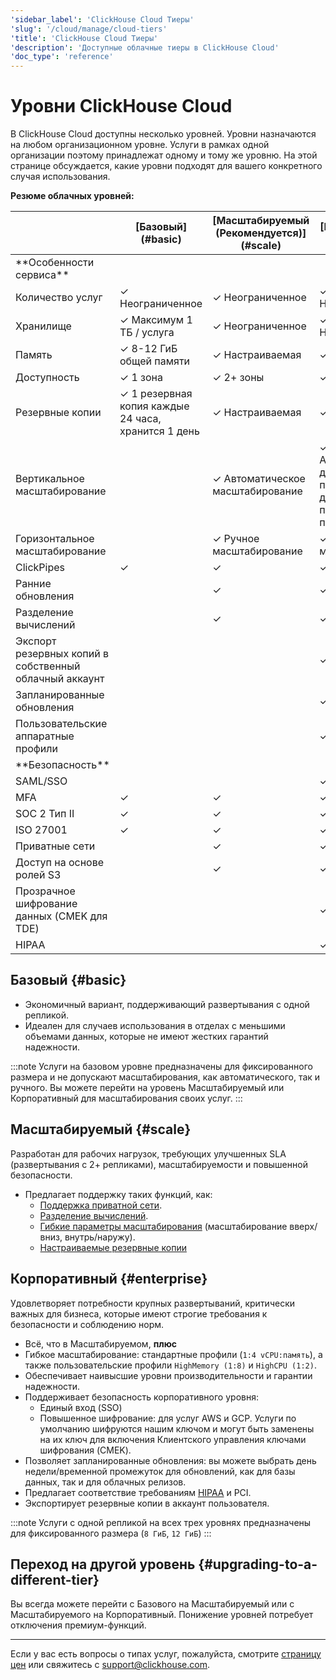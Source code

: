 ```yaml
---
'sidebar_label': 'ClickHouse Cloud Тиеры'
'slug': '/cloud/manage/cloud-tiers'
'title': 'ClickHouse Cloud Тиеры'
'description': 'Доступные облачные тиеры в ClickHouse Cloud'
'doc_type': 'reference'
---
```



# Уровни ClickHouse Cloud

В ClickHouse Cloud доступны несколько уровней. 
Уровни назначаются на любом организационном уровне. Услуги в рамках одной организации поэтому принадлежат одному и тому же уровню.
На этой странице обсуждается, какие уровни подходят для вашего конкретного случая использования.

**Резюме облачных уровней:**

<table><thead>
  <tr>
    <th></th>
    <th>[Базовый](#basic)</th>
    <th>[Масштабируемый (Рекомендуется)](#scale)</th>
    <th>[Корпоративный](#enterprise)</th>
  </tr></thead>
<tbody>
  <tr>
    <td>**Особенности сервиса**</td>
    <td colspan="3"></td>
  </tr>
  <tr>
    <td>Количество услуг</td>
    <td>✓ Неограниченное</td>
    <td>✓ Неограниченное</td>
    <td>✓ Неограниченное</td>
  </tr>
  <tr>
    <td>Хранилище</td>
    <td>✓ Максимум 1 ТБ / услуга</td>
    <td>✓ Неограниченное</td>
    <td>✓ Неограниченное</td>
  </tr>
  <tr>
    <td>Память</td>
    <td>✓ 8-12 ГиБ общей памяти</td>
    <td>✓ Настраиваемая</td>
    <td>✓ Настраиваемая</td>
  </tr>
  <tr>
    <td>Доступность</td>
    <td>✓ 1 зона</td>
    <td>✓ 2+ зоны</td>
    <td>✓ 2+ зоны</td>
  </tr>
  <tr>
    <td>Резервные копии</td>
    <td>✓ 1 резервная копия каждые 24 часа, хранится 1 день</td>
    <td>✓ Настраиваемая</td>
    <td>✓ Настраиваемая</td>
  </tr>
  <tr>
    <td>Вертикальное масштабирование</td>
    <td></td>
    <td>✓ Автоматическое масштабирование</td>
    <td>✓ Автоматическое для стандартных профилей, ручное для пользовательских профилей</td>
  </tr>
  <tr>
    <td>Горизонтальное масштабирование</td>
    <td></td>
    <td>✓ Ручное масштабирование</td>
    <td>✓ Ручное масштабирование</td>
  </tr>
  <tr>
    <td>ClickPipes</td>
    <td>✓</td>
    <td>✓</td>
    <td>✓</td>
  </tr>
  <tr>
    <td>Ранние обновления</td>
    <td></td>
    <td>✓</td>
    <td>✓</td>
  </tr>
  <tr>
    <td>Разделение вычислений</td>
    <td></td>
    <td>✓</td>
    <td>✓</td>
  </tr>
  <tr>
    <td>Экспорт резервных копий в собственный облачный аккаунт</td>
    <td></td>
    <td></td>
    <td>✓</td>
  </tr>
  <tr>
    <td>Запланированные обновления</td>
    <td></td>
    <td></td>
    <td>✓</td>
  </tr>
  <tr>
    <td>Пользовательские аппаратные профили</td>
    <td></td>
    <td></td>
    <td>✓</td>
  </tr>
  <tr>
    <td>**Безопасность**</td>
    <td colspan="3"></td>
  </tr>
  <tr>
    <td>SAML/SSO</td>
    <td></td>
    <td></td>
    <td>✓</td>
  </tr>
  <tr>
    <td>MFA</td>
    <td>✓</td>
    <td>✓</td>
    <td>✓</td>
  </tr>
  <tr>
    <td>SOC 2 Тип II</td>
    <td>✓</td>
    <td>✓</td>
    <td>✓</td>
  </tr>
  <tr>
    <td>ISO 27001</td>
    <td>✓</td>
    <td>✓</td>
    <td>✓</td>
  </tr>
  <tr>
    <td>Приватные сети</td>
    <td></td>
    <td>✓</td>
    <td>✓</td>
  </tr>
  <tr>
    <td>Доступ на основе ролей S3</td>
    <td></td>
    <td>✓</td>
    <td>✓</td>
  </tr>
  <tr>
    <td>Прозрачное шифрование данных (CMEK для TDE)</td>
    <td></td>
    <td></td>
    <td>✓</td>
  </tr>
  <tr>
    <td>HIPAA</td>
    <td></td>
    <td></td>
    <td>✓</td>
  </tr>
</tbody></table>

## Базовый {#basic}

- Экономичный вариант, поддерживающий развертывания с одной репликой.
- Идеален для случаев использования в отделах с меньшими объемами данных, которые не имеют жестких гарантий надежности.

:::note
Услуги на базовом уровне предназначены для фиксированного размера и не допускают масштабирования, как автоматического, так и ручного. 
Вы можете перейти на уровень Масштабируемый или Корпоративный для масштабирования своих услуг.
:::

## Масштабируемый {#scale}

Разработан для рабочих нагрузок, требующих улучшенных SLA (развертывания с 2+ репликами), масштабируемости и повышенной безопасности.

- Предлагает поддержку таких функций, как: 
  - [Поддержка приватной сети](/cloud/security/private-link-overview).
  - [Разделение вычислений](../reference/warehouses#what-is-compute-compute-separation).
  - [Гибкие параметры масштабирования](/manage/scaling) (масштабирование вверх/вниз, внутрь/наружу).
  - [Настраиваемые резервные копии](/cloud/manage/backups/configurable-backups)

## Корпоративный {#enterprise}

Удовлетворяет потребности крупных развертываний, критически важных для бизнеса, которые имеют строгие требования к безопасности и соблюдению норм.

- Всё, что в Масштабируемом, **плюс**
- Гибкое масштабирование: стандартные профили (`1:4 vCPU:память`), а также пользовательские профили `HighMemory (1:8)` и `HighCPU (1:2)`.
- Обеспечивает наивысшие уровни производительности и гарантии надежности.
- Поддерживает безопасность корпоративного уровня:
  - Единый вход (SSO)
  - Повышенное шифрование: для услуг AWS и GCP. Услуги по умолчанию шифруются нашим ключом и могут быть заменены на их ключ для включения Клиентского управления ключами шифрования (CMEK).
- Позволяет запланированные обновления: вы можете выбрать день недели/временной промежуток для обновлений, как для базы данных, так и для облачных релизов.  
- Предлагает соответствие требованиям [HIPAA](/cloud/security/compliance-overview#hipaa-since-2024) и PCI.
- Экспортирует резервные копии в аккаунт пользователя.

:::note 
Услуги с одной репликой на всех трех уровнях предназначены для фиксированного размера (`8 ГиБ`, `12 ГиБ`)
:::

## Переход на другой уровень {#upgrading-to-a-different-tier}

Вы всегда можете перейти с Базового на Масштабируемый или с Масштабируемого на Корпоративный. Понижение уровней потребует отключения премиум-функций.

---

Если у вас есть вопросы о типах услуг, пожалуйста, смотрите [страницу цен](https://clickhouse.com/pricing) или свяжитесь с support@clickhouse.com.
